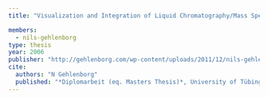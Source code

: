 ```yaml
---
title: "Visualization and Integration of Liquid Chromatography/Mass Spectrometry Proteomics Data"

members:
  - nils-gehlenborg
type: thesis
year: 2006
publisher: "http://gehlenborg.com/wp-content/uploads/2011/12/nils-gehlenborg_masters.pdf"
cite:
  authors: "N Gehlenborg"
  published: "*Diplomarbeit (eq. Masters Thesis)*, University of Tübingen, Germany"
---
```

